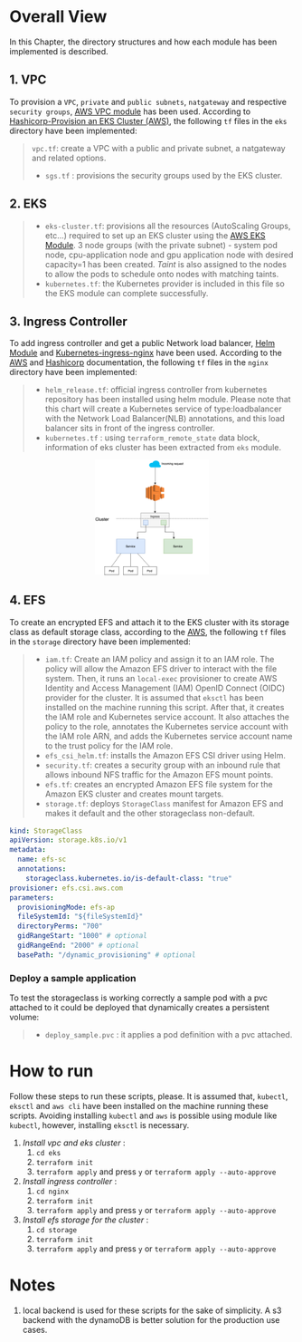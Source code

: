 # Overall View

In this Chapter, the directory structures and how each module has been implemented is described.
## 1. VPC
To provision a `VPC`, `private` and `public subnets`, `natgateway` and respective `security groups`, [AWS VPC module](https://registry.terraform.io/modules/terraform-aws-modules/vpc/aws/2.32.0) has been used. According to [Hashicorp-Provision an EKS Cluster (AWS)](
https://github.com/hashicorp/learn-terraform-provision-eks-cluster), the following `tf` files in the `eks` directory have been implemented:
>  `vpc.tf`: create a VPC with a public and private subnet, a natgateway and related options.   
> * `sgs.tf` :  provisions the security groups used by the EKS cluster.

## 2. EKS

> * `eks-cluster.tf`: provisions all the resources (AutoScaling Groups, etc...) required to set up an EKS cluster using the [AWS EKS Module](https://registry.terraform.io/modules/terraform-aws-modules/eks/aws/11.0.0). 3 node groups (with the private subnet) - system pod node, cpu-application node and gpu application node with desired capacity=1 has been created. *Taint* is also assigned to the nodes to allow the pods to schedule onto nodes with matching taints.
> * `kubernetes.tf`: the Kubernetes provider is included in this file so the EKS module can complete successfully.
## 3. Ingress Controller
To add ingress controller and get a public Network load balancer, [Helm Module](https://registry.terraform.io/providers/hashicorp/helm/latest/docs) and [Kubernetes-ingress-nginx](https://github.com/kubernetes/ingress-nginx) have been used. According to the [AWS](https://aws.amazon.com/blogs/opensource/network-load-balancer-nginx-ingress-controller-eks/) and [Hashicorp](https://learn.hashicorp.com/tutorials/terraform/helm-provider?in=terraform/use-case) documentation, the following `tf` files in the `nginx` directory have been implemented:
> * `helm_release.tf`:  official ingress controller from kubernetes repository has been installed using helm module. Please note that this chart will create a Kubernetes service of type:loadbalancer with the Network Load Balancer(NLB) annotations, and this load balancer sits in front of the ingress controller.
> * `kubernetes.tf` : using `terraform_remote_state` data block, information of eks cluster has been extracted from `eks` module.

<p align="center" >
  <img  width="40%" src="images/nlb-nginx2.png" />
</p>

## 4. EFS
To create an encrypted EFS and attach it to the EKS cluster with its storage class as default storage class, according to the [AWS](https://docs.aws.amazon.com/eks/latest/userguide/efs-csi.html), the following `tf` files in the `storage` directory have been implemented:
> * `iam.tf`: Create an IAM policy and assign it to an IAM role. The policy will allow the Amazon EFS driver to interact with the file system. Then, it runs an `local-exec` provisioner to create AWS Identity and Access Management (IAM) OpenID Connect (OIDC) provider for the cluster. It is assumed that `eksctl` has been installed on the machine running this script. After that, it creates the IAM role and Kubernetes service account. It also attaches the policy to the role, annotates the Kubernetes service account with the IAM role ARN, and adds the Kubernetes service account name to the trust policy for the IAM role.
> * `efs_csi_helm.tf`: installs the Amazon EFS CSI driver using Helm.
> * `security.tf`: creates a security group with an inbound rule that allows inbound NFS traffic for the Amazon EFS mount points.
> * `efs.tf`: creates an encrypted Amazon EFS file system for the Amazon EKS cluster and creates mount targets.
> * `storage.tf`: deploys `StorageClass` manifest for Amazon EFS and makes it default and the other storageclass non-default.

```yaml
kind: StorageClass
apiVersion: storage.k8s.io/v1
metadata:
  name: efs-sc
  annotations:
    storageclass.kubernetes.io/is-default-class: "true"
provisioner: efs.csi.aws.com
parameters:
  provisioningMode: efs-ap
  fileSystemId: "${fileSystemId}"
  directoryPerms: "700"
  gidRangeStart: "1000" # optional
  gidRangeEnd: "2000" # optional
  basePath: "/dynamic_provisioning" # optional
 ``` 
### Deploy a sample application
To test the storageclass is working correctly a sample pod with a pvc attached to it could be deployed that dynamically creates a persistent volume:
> * `deploy_sample.pvc` : it applies a pod definition with a pvc attached.
# How to run
Follow these steps to run these scripts, please. It is assumed that, `kubectl`, `eksctl` and `aws cli` have been installed on the machine running these scripts. Avoiding installing `kubectl` and `aws` is possible using module like `kubectl`, however, installing `eksctl` is necessary.
1. *Install vpc and eks cluster* : 
    1. `cd eks`
    1. `terraform init`
    1. `terraform apply` and press `y` or `terraform apply --auto-approve`
1. *Install ingress controller* : 
    1. `cd nginx`
    1. `terraform init`
    1. `terraform apply` and press `y` or `terraform apply --auto-approve`
1. *Install efs storage for the cluster* : 
    1. `cd storage`
    1. `terraform init`
    1. `terraform apply` and press `y` or `terraform apply --auto-approve`


 
# Notes
1. local backend is used for these scripts for the sake of simplicity. A s3 backend with the dynamoDB is better solution for the production use cases.